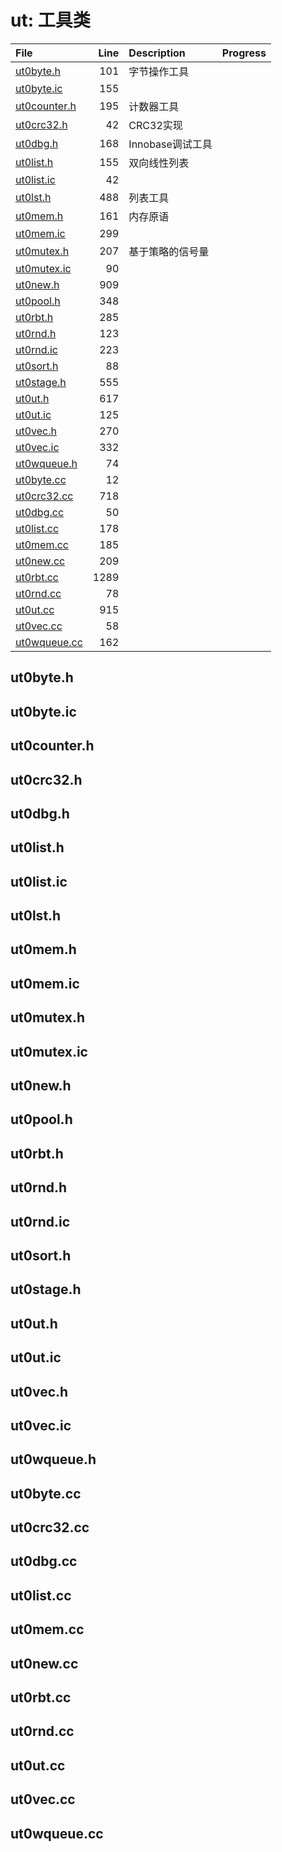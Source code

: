 # ut: 工具类

|File|Line|Description|Progress|
|:---|---:|:---|:---|
| [ut0byte.h](#ut0byte.h)                |   101 | 字节操作工具 ||
| [ut0byte.ic](#ut0byte.ic)              |   155 |||
| [ut0counter.h](#ut0counter.h)          |   195 | 计数器工具 ||
| [ut0crc32.h](#ut0crc32.h)              |    42 | CRC32实现 ||
| [ut0dbg.h](#ut0dbg.h)                  |   168 | Innobase调试工具 ||
| [ut0list.h](#ut0list.h)                |   155 | 双向线性列表 ||
| [ut0list.ic](#ut0list.ic)              |    42 |||
| [ut0lst.h](#ut0lst.h)                  |   488 | 列表工具 ||
| [ut0mem.h](#ut0mem.h)                  |   161 | 内存原语 ||
| [ut0mem.ic](#ut0mem.ic)                |   299 |||
| [ut0mutex.h](#ut0mutex.h)              |   207 | 基于策略的信号量 ||
| [ut0mutex.ic](#ut0mutex.ic)            |    90 |||
| [ut0new.h](#ut0new.h)                  |   909 |||
| [ut0pool.h](#ut0pool.h)                |   348 |||
| [ut0rbt.h](#ut0rbt.h)                  |   285 |||
| [ut0rnd.h](#ut0rnd.h)                  |   123 |||
| [ut0rnd.ic](#ut0rnd.ic)                |   223 |||
| [ut0sort.h](#ut0sort.h)                |    88 |||
| [ut0stage.h](#ut0stage.h)              |   555 |||
| [ut0ut.h](#ut0ut.h)                    |   617 |||
| [ut0ut.ic](#ut0ut.ic)                  |   125 |||
| [ut0vec.h](#ut0vec.h)                  |   270 |||
| [ut0vec.ic](#ut0vec.ic)                |   332 |||
| [ut0wqueue.h](#ut0wqueue.h)            |    74 |||
| [ut0byte.cc](#ut0byte.cc)      |    12 |||
| [ut0crc32.cc](#ut0crc32.cc)    |   718 |||
| [ut0dbg.cc](#ut0dbg.cc)        |    50 |||
| [ut0list.cc](#ut0list.cc)      |   178 |||
| [ut0mem.cc](#ut0mem.cc)        |   185 |||
| [ut0new.cc](#ut0new.cc)        |   209 |||
| [ut0rbt.cc](#ut0rbt.cc)        |  1289 |||
| [ut0rnd.cc](#ut0rnd.cc)        |    78 |||
| [ut0ut.cc](#ut0ut.cc)          |   915 |||
| [ut0vec.cc](#ut0vec.cc)        |    58 |||
| [ut0wqueue.cc](#ut0wqueue.cc)  |   162 |||

## ut0byte.h
<span id="ut0byte.h" />

## ut0byte.ic
<span id="ut0byte.ic" />

## ut0counter.h
<span id="ut0counter.h" />

## ut0crc32.h
<span id="ut0crc32.h" />

## ut0dbg.h
<span id="ut0dbg.h" />

## ut0list.h
<span id="ut0list.h" />

## ut0list.ic
<span id="ut0list.ic" />

## ut0lst.h
<span id="ut0lst.h" />

## ut0mem.h
<span id="ut0mem.h" />

## ut0mem.ic
<span id="ut0mem.ic" />

## ut0mutex.h
<span id="ut0mutex.h" />

## ut0mutex.ic
<span id="ut0mutex.ic" />

## ut0new.h
<span id="ut0new.h" />

## ut0pool.h
<span id="ut0pool.h" />

## ut0rbt.h
<span id="ut0rbt.h" />

## ut0rnd.h
<span id="ut0rnd.h" />

## ut0rnd.ic
<span id="ut0rnd.ic" />

## ut0sort.h
<span id="ut0sort.h" />

## ut0stage.h
<span id="ut0stage.h" />

## ut0ut.h
<span id="ut0ut.h" />

## ut0ut.ic
<span id="ut0ut.ic" />

## ut0vec.h
<span id="ut0vec.h" />

## ut0vec.ic
<span id="ut0vec.ic" />

## ut0wqueue.h
<span id="ut0wqueue.h" />

## ut0byte.cc
<span id="ut0byte.cc" />

## ut0crc32.cc
<span id="ut0crc32.cc" />

## ut0dbg.cc
<span id="ut0dbg.cc" />

## ut0list.cc
<span id="ut0list.cc" />

## ut0mem.cc
<span id="ut0mem.cc" />

## ut0new.cc
<span id="ut0new.cc" />

## ut0rbt.cc
<span id="ut0rbt.cc" />

## ut0rnd.cc
<span id="ut0rnd.cc" />

## ut0ut.cc
<span id="ut0ut.cc" />

## ut0vec.cc
<span id="ut0vec.cc" />

## ut0wqueue.cc
<span id="ut0wqueue.cc" />
